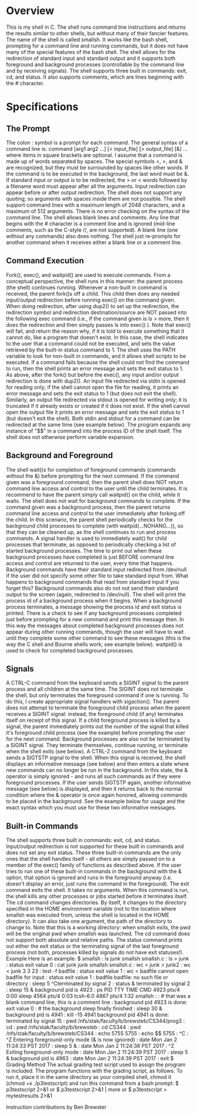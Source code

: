 
<h1>Overview</h1>
This is my shell in C. The shell runs command line instructions and returns the results similar to other shells, but without many of their fancier features.
The name of the shell is called smallsh. It works like the bash shell, prompting for a command line and running commands, but it does not have many of the special features of the bash shell.
The shell allows for the redirection of standard input and standard output and it supports both foreground and background processes (controllable by the command line and by receiving signals).
The shell supports three built in commands: exit, cd, and status. It also supports comments, which are lines beginning with the # character.

<h1>Specifications</h1>
<h2>The Prompt</h2>
The colon : symbol is a prompt for each command. 
The general syntax of a command line is:
command [arg1 arg2 ...] [< input_file] [> output_file] [&]
…where items in square brackets are optional.  I assume that a command is made up of words separated by spaces. The special symbols <, >, and & are recognized, but they must be surrounded by spaces like other words. If the command is to be executed in the background, the last word must be &. If standard input or output is to be redirected, the > or < words followed by a filename word must appear after all the arguments. Input redirection can appear before or after output redirection.
The shell does not support any quoting; so arguments with spaces inside them are not possible.
The shell support command lines with a maximum length of 2048 characters, and a maximum of 512 arguments. There is no error checking on the syntax of the command line.
The shell allows blank lines and comments. Any line that begins with the # character is a comment line and is ignored (mid-line comments, such as the C-style //, are not supported).  A blank line (one without any commands) also does nothing. The shell just re-prompts for another command when it receives either a blank line or a comment line.
<h2>Command Execution</h2>
Fork(), exec(), and waitpid() are used to execute commands. From a conceptual perspective, the shell runs in this manner: the parent process (the shell) continues running. Whenever a non-built in command is received, the parent fork()s off a child. This child then does any needed input/output redirection before running exec() on the command given. When doing redirection, after using dup2() to set up the redirection, the redirection symbol and redirection destination/source are NOT passed into the following exec command (i.e., if the command given is ls > more, then it does the redirection and then simply passes ls into exec() ).
Note that exec() will fail, and return the reason why, if it is told to execute something that it cannot do, like a program that doesn't exist. In this case, the shell indicates to the user that a command could not be executed, and sets the value retrieved by the built-in status command to 1.
The shell uses the PATH variable to look for non-built in commands, and it allows shell scripts to be executed. If a command fails because the shell could not find the command to run, then the shell prints an error message and sets the exit status to 1.
As above, after the fork() but before the exec(), any input and/or output redirection is done with dup2(). An input file redirected via stdin is opened for reading only; if the shell cannot open the file for reading, it prints an error message and sets the exit status to 1 (but does not exit the shell). Similarly, an output file redirected via stdout is opened for writing only; it is truncated if it already exists or created if it does not exist. If the shell cannot open the output file it prints an error message and sets the exit status to 1 (but doesn't exit the shell).
Both stdin and stdout for a command can be redirected at the same time (see example below).
The program expands any instance of "$$" in a command into the process ID of the shell itself. The shell does not otherwise perform variable expansion. 
<h2>Background and Foreground</h2>
The shell wait()s for completion of foreground commands (commands without the &) before prompting for the next command. If the command given was a foreground command, then the parent shell does NOT return command line access and control to the user until the child terminates. It is recommend to have the parent simply call waitpid() on the child, while it waits.
The shell does not wait for background commands to complete. If the command given was a background process, then the parent returns command line access and control to the user immediately after forking off the child. In this scenario, the parent shell  periodically checks for the background child processes to complete (with waitpid(...NOHANG...)), so that they can be cleaned up, as the shell continues to run and process commands.  A signal handler is used to immediately wait() for child processes that terminate, as opposed to periodically checking a list of started background processes. The time to print out when these background processes have completed is just BEFORE command line access and control are returned to the user, every time that happens. 
Background commands have their standard input redirected from /dev/null if the user did not specify some other file to take standard input from. What happens to background commands that read from standard input if you forget this? Background commands  also do not not send their standard output to the screen (again, redirected to /dev/null).
The shell will print the process id of a background process when it begins. When a background process terminates, a message showing the process id and exit status is printed. There is a check to see if any background processes completed just before prompting for a new command and print this message then. In this way the messages about completed background processes does not appear during other running commands, though the user will have to wait until they complete some other command to see these messages (this is the way the C shell and Bourne shells work; see example below). waitpid() is used to check for completed background processes.
<h2>Signals</h2>
A CTRL-C command from the keyboard sends a SIGINT signal to the parent process and all children at the same time. The SIGINT does not terminate the shell, but only terminates the foreground command if one is running. To do this, I create appropriate signal handlers with sigaction(). The parent does not attempt to terminate the foreground child process when the parent receives a SIGINT signal: instead, the foreground child (if any) terminates itself on receipt of this signal.
If a child foreground process is killed by a signal, the parent immediately prints out the number of the signal that killed it's foreground child process (see the example) before prompting the user for the next command.
Background processes are also not be terminated by a SIGINT signal. They terminate themselves, continue running, or terminate when the shell exits (see below).
A CTRL-Z command from the keyboard sends a SIGTSTP signal to the shell. When this signal is received, the shell displays an informative message (see below) and then enters a state where new commands can no longer be run in the background. In this state, the & operator is simply ignored - and runs all such commands as if they were foreground processes. If the user sends SIGTSTP again, another informative message (see below) is displayed, and then it returns back to the normal condition where the & operator is once again honored, allowing commands to be placed in the background. See the example below for usage and the exact syntax which you must use for these two informative messages.
<h2>Built-in Commands</h2>
The shell supports three built in commands: exit, cd, and status. Input/output redirection is not supported for these built in commands and does not set any exit status. These three built-in commands are the only ones that the shell handles itself - all others are simply passed on to a member of the exec() family of functions as described above.
If the user tries to run one of these built-in commands in the background with the & option, that option is ignored and runs in the foreground anyway (i.e. doesn't display an error, just runs the command in the foreground).
The exit command exits the shell. It takes no arguments. When this command is run, the shell kills any other processes or jobs  started before it terminates itself.
The cd command changes directories.  By itself, it changes to the directory specified in the HOME environment variable (not to the location where smallsh was executed from, unless the shell is located in the HOME directory).  It can also take one argument, the path of the directory to change to. Note that this is a working directory: when smallsh exits, the pwd will be the original pwd when smallsh was launched. The cd command does not support both absolute and relative paths.
The status command prints out either the exit status or the terminating signal of the last foreground process (not both, processes killed by signals do not have exit statuses!).
Example
Here is an example:
$ smallsh
: ls
junk   smallsh    smallsh.c
: ls > junk
 : status
 exit value 0
: cat junk
junk
smallsh
smallsh.c
: wc < junk > junk2
: wc < junk
       3       3      23
: test -f badfile
: status
exit value 1
: wc < badfile
cannot open badfile for input
: status
exit value 1
: badfile
badfile: no such file or directory
: sleep 5
^Cterminated by signal 2
: status &
terminated by signal 2
: sleep 15 &
background pid is 4923
: ps
   PID TTY      TIME CMD
  4923 pts/4    0:00 sleep
  4564 pts/4    0:03 tcsh-6.0
  4867 pts/4    1:32 smallsh
: 
: # that was a blank command line, this is a comment line
:
background pid 4923 is done: exit value 0
: # the background sleep finally finished
: sleep 30 &
background pid is 4941
: kill -15 4941
background pid 4941 is done: terminated by signal 15
: pwd
/nfs/stak/faculty/b/brewsteb/CS344/prog3
: cd
: pwd
/nfs/stak/faculty/b/brewsteb
: cd CS344
: pwd
/nfs/stak/faculty/b/brewsteb/CS344
: echo 5755
5755
: echo $$
5755
: ^C
: ^Z
Entering foreground-only mode (& is now ignored)
: date
Mon Jan  2 11:24:33 PST 2017
: sleep 5 &
: date
Mon Jan  2 11:24:38 PST 2017
: ^Z
Exiting foreground-only mode
: date
Mon Jan  2 11:24:39 PST 2017
: sleep 5 &
background pid is 4963
: date
Mon Jan  2 11:24:39 PST 2017
: exit
$
Grading Method
The actual grading test script used to assign the program is included. The program functions with the grading script, as follows. To run it, place it in the same directory as your compiled shell, chmod it (chmod +x ./p3testscript) and run this command from a bash prompt:
$ p3testscript 2>&1
or
$ p3testscript 2>&1 | more
or
$ p3testscript > mytestresults 2>&1 

Instruction contributions by Ben Brewster
